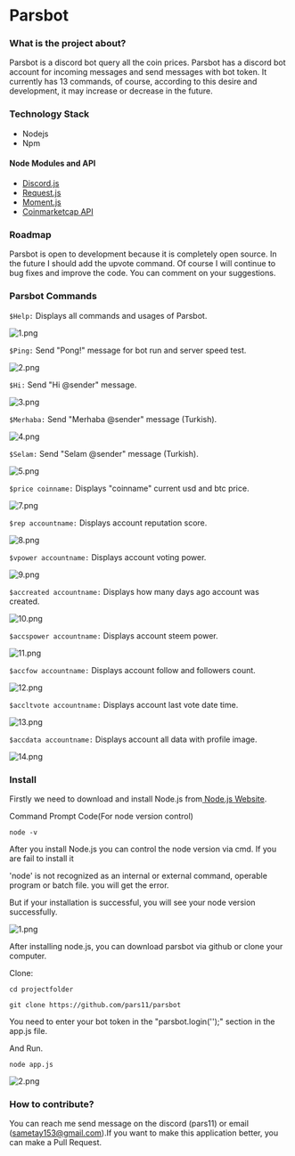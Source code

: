 # Parsbot
### What is the project about?
Parsbot is a discord bot query all the coin prices. Parsbot has a discord bot account for incoming messages and send messages with bot token. It currently has 13  commands, of course, according to this desire and development, it may increase or decrease in the future.

### Technology Stack
* Nodejs
* Npm

#### Node Modules and API
* [Discord.js](https://discord.js.org/#/)
* [Request.js](https://www.npmjs.com/package/request)
* [Moment.js](https://momentjs.com/docs/)
* [Coinmarketcap API](https://coinmarketcap.com/api/)


### Roadmap
Parsbot is open to development because it is completely open source. In the future I should add the upvote command. Of course I will continue to bug fixes and improve the code. You can comment on your suggestions.

### Parsbot Commands
```$Help:``` Displays all commands and usages of Parsbot.

![1.png](https://res.cloudinary.com/hpiynhbhq/image/upload/v1518614632/phd4ipbvjyppm5ah85pc.png)

```$Ping:``` Send "Pong!" message for bot run and server speed test.

![2.png](https://res.cloudinary.com/hpiynhbhq/image/upload/v1518614810/kmmvkazhxcadfuw99d3g.png)

```$Hi:``` Send "Hi @sender" message.

![3.png](https://res.cloudinary.com/hpiynhbhq/image/upload/v1518614980/hhr5hswdxzlawhg8byue.png)

```$Merhaba:``` Send "Merhaba @sender" message (Turkish).

![4.png](https://res.cloudinary.com/hpiynhbhq/image/upload/v1518615038/vdcihl8bmzxuphyshas8.png)

```$Selam:``` Send "Selam @sender" message  (Turkish).

![5.png](https://res.cloudinary.com/hpiynhbhq/image/upload/v1518615103/d3ibccgsut37eduohvbi.png)

```$price coinname:``` Displays "coinname" current usd and btc price.

![7.png](https://res.cloudinary.com/hpiynhbhq/image/upload/v1518615347/zqjvdhek9k5qcso0uzqm.png)

```$rep accountname:``` Displays account  reputation score.

![8.png](https://res.cloudinary.com/hpiynhbhq/image/upload/v1518615506/leu7zbnw4ym476tgjmxo.png)


```$vpower accountname:``` Displays account  voting power.

![9.png](https://res.cloudinary.com/hpiynhbhq/image/upload/v1518615617/qaukfswj9xmd68qusqeb.png)

```$accreated accountname:``` Displays how many days ago account was created.

![10.png](https://res.cloudinary.com/hpiynhbhq/image/upload/v1518616263/vtuetnnycmddaiibvzuk.png)

```$accspower accountname:``` Displays account steem power.

![11.png](https://res.cloudinary.com/hpiynhbhq/image/upload/v1518616463/gbbwcauiuyeohfibs0jk.png)

```$accfow accountname:``` Displays account follow and followers count.

![12.png](https://res.cloudinary.com/hpiynhbhq/image/upload/v1518616561/o4ckdasz276giurrtluc.png)

```$accltvote accountname:``` Displays account last  vote date time.

![13.png](https://res.cloudinary.com/hpiynhbhq/image/upload/v1518616640/ijm7ougrtws4mgyjkdvj.png)

```$accdata accountname:``` Displays account all data with profile image.

![14.png](https://res.cloudinary.com/hpiynhbhq/image/upload/v1518616731/mi3dqybnicwjpbk5ko9e.png)

### Install
Firstly we need to download and install Node.js from[ Node.js Website](https://nodejs.org/en/download/).

Command Prompt Code(For node version control)

```node -v```

After you install Node.js you can control the node version via cmd. If you are fail to install it

'node' is not recognized as an internal or external command, operable program or batch file.
you will get the error.

But if your installation is successful, you will see your node version successfully.

![1.png](https://res.cloudinary.com/hpiynhbhq/image/upload/v1518630514/lf5adpui0whh7egs6gcq.png)

After installing node.js, you can download parsbot via github or clone your computer.

Clone:

```cd projectfolder```

```git clone https://github.com/pars11/parsbot```

You need to enter your bot token in the "parsbot.login('');"  section in the app.js file.

And Run.

```node app.js```

![2.png](https://res.cloudinary.com/hpiynhbhq/image/upload/v1518631319/elljxiraayqn5bwdpfer.png)


### How to contribute?
You can reach me send message on the discord (pars11) or email (sametay153@gmail.com).If you want to make this application better, you can make a Pull Request.
